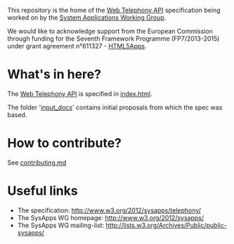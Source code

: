 This repository is the home of the [Web Telephony API](http://www.w3.org/2012/sysapps/telephony/) specification being worked on by the [System Applications Working Group](http://www.w3.org/2012/sysapps/).

We would like to acknowledge support from the European Commission through funding for the Seventh Framework Programme (FP7/2013-2015) under grant agreement n°611327 - [HTML5Apps](http://html5apps-project.eu).

# What's in here? 
The [Web Telephony API](http://www.w3.org/2012/sysapps/telephony/) is specified in 
[index.html](https://github.com/sysapps/telephony/blob/gh-pages/index.html).

The folder '[input_docs](input_docs)' contains initial proposals from which the spec was based.

# How to contribute?
See [contributing.md](contributing.md)

# Useful links

 * The specification: http://www.w3.org/2012/sysapps/telephony/
 * The SysApps WG homepage: http://www.w3.org/2012/sysapps/
 * The SysApps WG mailing-list: http://lists.w3.org/Archives/Public/public-sysapps/
